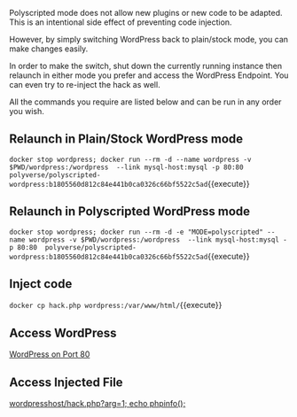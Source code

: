 Polyscripted mode does not allow new plugins or new code to be adapted.
This is an intentional side effect of preventing code injection.

However, by simply switching WordPress back to plain/stock mode, you
can make changes easily.

In order to make the switch, shut down the currently running instance then
relaunch in either mode you prefer and access the WordPress Endpoint.
You can even try to re-inject the hack as well.

All the commands you require are listed below and can be run in
any order you wish.

## Relaunch in Plain/Stock WordPress mode

`docker stop wordpress; docker run --rm -d --name wordpress -v $PWD/wordpress:/wordpress  --link mysql-host:mysql -p 80:80  polyverse/polyscripted-wordpress:b1805560d812c84e441b0ca0326c66bf5522c5ad`{{execute}}

## Relaunch in Polyscripted WordPress mode

`docker stop wordpress; docker run --rm -d -e "MODE=polyscripted" --name wordpress -v $PWD/wordpress:/wordpress  --link mysql-host:mysql -p 80:80  polyverse/polyscripted-wordpress:b1805560d812c84e441b0ca0326c66bf5522c5ad`{{execute}}

## Inject code

`docker cp hack.php wordpress:/var/www/html/`{{execute}}

## Access WordPress

[WordPress on Port 80](https://[[HOST_SUBDOMAIN]]-80-[[KATACODA_HOST]].environments.katacoda.com/)

## Access Injected File

[wordpresshost/hack.php?arg=1; echo phpinfo();](https://[[HOST_SUBDOMAIN]]-80-[[KATACODA_HOST]].environments.katacoda.com/hack.php?arg=1%3B%20echo%20phpinfo%28%29%3B)

